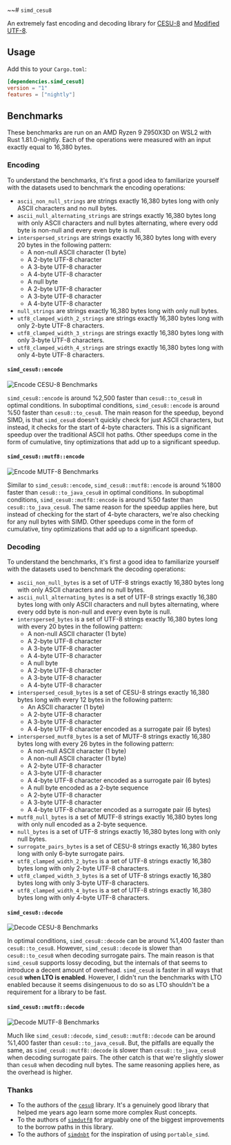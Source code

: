 ~~# `simd_cesu8`

An extremely fast encoding and decoding library
for [CESU-8](https://en.wikipedia.org/wiki/UTF-8#CESU-8) and [Modified
UTF-8](https://en.wikipedia.org/wiki/UTF-8#Modified_UTF-8).

## Usage

Add this to your `Cargo.toml`:

```toml
[dependencies.simd_cesu8]
version = "1"
features = ["nightly"]
```

## Benchmarks

These benchmarks are run on an AMD Ryzen 9 Z950X3D on WSL2 with Rust
1.81.0-nightly. Each of the operations were measured with an input exactly equal
to 16,380 bytes.

### Encoding

To understand the benchmarks, it's first a good idea to familiarize yourself
with the datasets used to benchmark the encoding operations:

- `ascii_non_null_strings` are strings exactly 16,380 bytes long with only ASCII
  characters and no null bytes.
- `ascii_null_alternating_strings` are strings exactly 16,380 bytes long with
  only ASCII characters and null bytes alternating, where every odd byte is
  non-null and every even byte is null.
- `interspersed_strings` are strings exactly 16,380 bytes long with every 20
  bytes in the following pattern:
    - A non-null ASCII character (1 byte)
    - A 2-byte UTF-8 character
    - A 3-byte UTF-8 character
    - A 4-byte UTF-8 character
    - A null byte
    - A 2-byte UTF-8 character
    - A 3-byte UTF-8 character
    - A 4-byte UTF-8 character
- `null_strings` are strings exactly 16,380 bytes long with only null bytes.
- `utf8_clamped_width_2_strings` are strings exactly 16,380 bytes long with only
  2-byte UTF-8 characters.
- `utf8_clamped_width_3_strings` are strings exactly 16,380 bytes long with only
  3-byte UTF-8 characters.
- `utf8_clamped_width_4_strings` are strings exactly 16,380 bytes long with only
  4-byte UTF-8 characters.

#### `simd_cesu8::encode`

![Encode CESU-8 Benchmarks](https://raw.githubusercontent.com/seancroach/simd_cesu8/main/img/encode_cesu8.png)

`simd_cesu8::encode` is around %2,500 faster than `cesu8::to_cesu8` in optimal
conditions. In suboptimal conditions, `simd_cesu8::encode` is around %50 faster
than `cesu8::to_cesu8`. The main reason for the speedup, beyond SIMD, is
that `simd_cesu8` doesn't quickly check for just ASCII characters, but instead,
it checks for the start of 4-byte characters. This is a significant speedup over
the traditional ASCII hot paths. Other speedups come in the form of cumulative,
tiny optimizations that add up to a significant speedup.

#### `simd_cesu8::mutf8::encode`

![Encode MUTF-8 Benchmarks](https://raw.githubusercontent.com/seancroach/simd_cesu8/main/img/encode_mutf8.png)

Similar to `simd_cesu8::encode`, `simd_cesu8::mutf8::encode` is around %1800
faster than `cesu8::to_java_cesu8` in optimal conditions. In suboptimal
conditions, `simd_cesu8::mutf8::encode` is around %50 faster than
`cesu8::to_java_cesu8`. The same reason for the speedup applies here, but
instead of checking for the start of 4-byte characters, we're also checking for
any null bytes with SIMD. Other speedups come in the form of cumulative, tiny
optimizations that add up to a significant speedup.

### Decoding

To understand the benchmarks, it's first a good idea to familiarize yourself
with the datasets used to benchmark the decoding operations:

- `ascii_non_null_bytes` is a set of UTF-8 strings exactly 16,380 bytes long
  with only ASCII characters and no null bytes.
- `ascii_null_alternating_bytes` is a set of UTF-8 strings exactly 16,380 bytes
  long with only ASCII characters and null bytes alternating, where every odd
  byte is non-null and every even byte is null.
- `interspersed_bytes` is a set of UTF-8 strings exactly 16,380 bytes long with
  every 20 bytes in the following pattern:
    - A non-null ASCII character (1 byte)
    - A 2-byte UTF-8 character
    - A 3-byte UTF-8 character
    - A 4-byte UTF-8 character
    - A null byte
    - A 2-byte UTF-8 character
    - A 3-byte UTF-8 character
    - A 4-byte UTF-8 character
- `interspersed_cesu8_bytes` is a set of CESU-8 strings exactly 16,380 bytes
  long with every 12 bytes in the following pattern:
    - An ASCII character (1 byte)
    - A 2-byte UTF-8 character
    - A 3-byte UTF-8 character
    - A 4-byte UTF-8 character encoded as a surrogate pair (6 bytes)
- `interspersed_mutf8_bytes` is a set of MUTF-8 strings exactly 16,380 bytes
  long with every 26 bytes in the following pattern:
    - A non-null ASCII character (1 byte)
    - A non-null ASCII character (1 byte)
    - A 2-byte UTF-8 character
    - A 3-byte UTF-8 character
    - A 4-byte UTF-8 character encoded as a surrogate pair (6 bytes)
    - A null byte encoded as a 2-byte sequence
    - A 2-byte UTF-8 character
    - A 3-byte UTF-8 character
    - A 4-byte UTF-8 character encoded as a surrogate pair (6 bytes)
- `mutf8_null_bytes` is a set of MUTF-8 strings exactly 16,380 bytes long with
  only null encoded as a 2-byte sequence.
- `null_bytes` is a set of UTF-8 strings exactly 16,380 bytes long with only
  null bytes.
- `surrogate_pairs_bytes` is a set of CESU-8 strings exactly 16,380 bytes long
  with only 6-byte surrogate pairs.
- `utf8_clamped_width_2_bytes` is a set of UTF-8 strings exactly 16,380 bytes
  long with only 2-byte UTF-8 characters.
- `utf8_clamped_width_3_bytes` is a set of UTF-8 strings exactly 16,380 bytes
  long with only 3-byte UTF-8 characters.
- `utf8_clamped_width_4_bytes` is a set of UTF-8 strings exactly 16,380 bytes
  long with only 4-byte UTF-8 characters.

#### `simd_cesu8::decode`

![Decode CESU-8 Benchmarks](https://raw.githubusercontent.com/seancroach/simd_cesu8/main/img/decode_cesu8.png)

In optimal conditions, `simd_cesu8::decode` can be around %1,400 faster than
`cesu8::to_cesu8`. However, `simd_cesu8::decode` is slower
than `cesu8::to_cesu8` when decoding surrogate pairs. The main reason is
that `simd_cesu8` supports lossy decoding, but the internals of that seems to
introduce a decent amount of overhead. `simd_cesu8` is faster in all ways
that `cesu8` **when LTO is enabled**. However, I didn't run the benchmarks with
LTO enabled because it seems disingenuous to do so as LTO shouldn't be a
requirement for a library to be fast.

#### `simd_cesu8::mutf8::decode`

![Decode MUTF-8 Benchmarks](https://raw.githubusercontent.com/seancroach/simd_cesu8/main/img/decode_mutf8.png)

Much like `simd_cesu8::decode`, `simd_cesu8::mutf8::decode` can be around %1,400
faster than `cesu8::to_java_cesu8`. But, the pitfalls are equally the same, as
`simd_cesu8::mutf8::decode` is slower than `cesu8::to_java_cesu8` when decoding
surrogate pairs. The other catch is that we're slightly slower than `cesu8` when
decoding null bytes. The same reasoning applies here, as the overhead is higher.

### Thanks

- To the authors of the [`cesu8`] library. It's a genuinely good library that
  helped me years ago learn some more complex Rust concepts.
- To the authors of [`simdutf8`] for arguably one of the biggest improvements to
  the borrow paths in this library.
- To the authors of [`simdnbt`] for the inspiration of using `portable_simd`.

[`cesu8`]: https://github.com/emk/cesu8-rs/

[`simdutf8`]: https://github.com/rusticstuff/simdutf8

[`simdnbt`]: https://github.com/azalea-rs/simdnbt